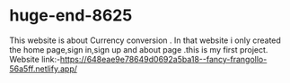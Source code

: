 # huge-end-8625

This website is about Currency conversion . In that website i only created the  home page,sign in,sign up and about page .this is my first project. 
Website link:-https://648eae9e78649d0692a5ba18--fancy-frangollo-56a5ff.netlify.app/
